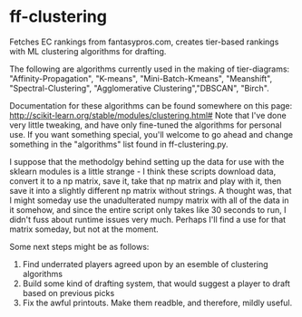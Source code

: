 # ff-clustering
Fetches EC rankings from fantasypros.com, creates tier-based rankings with ML clustering algorithms for drafting. 

The following are algorithms currently used in the making of tier-diagrams:
"Affinity-Propagation", "K-means", "Mini-Batch-Kmeans", "Meanshift", "Spectral-Clustering", "Agglomerative Clustering","DBSCAN", "Birch".

Documentation for these algorithms can be found somewhere on this page: http://scikit-learn.org/stable/modules/clustering.html#
Note that I've done very little tweaking, and have only fine-tuned the algorithms for personal use. If you want something special, you'll welcome to go ahead and change something in the "algorithms" list found in ff-clustering.py. 

I suppose that the methodolgy behind setting up the data for use with the sklearn modules is a little strange - I think these scripts download data, convert it to a np matrix, save it, take that np matrix and play with it, then save it into a slightly different np matrix without strings. A thought was, that I might someday use the unadulterated numpy matrix with all of the data in it somehow, and since the entire script only takes like 30 seconds to run, I didn't fuss about runtime issues very much. Perhaps I'll find a use for that matrix someday, but not at the moment. 

Some next steps might be as follows: 
1) Find underrated players agreed upon by an esemble of clustering algorithms
2) Build some kind of drafting system, that would suggest a player to draft based on previous picks
3) Fix the awful printouts. Make them readble, and therefore, mildly useful. 

